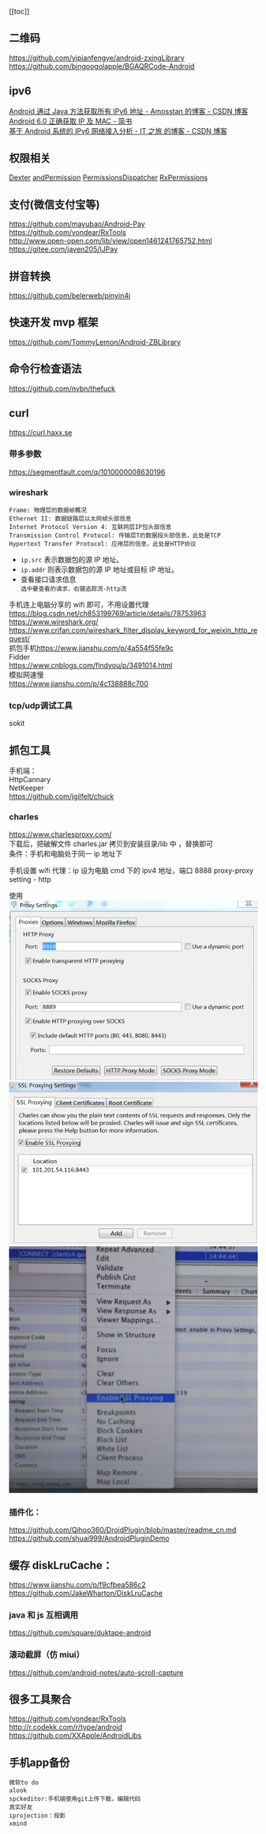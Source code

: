 [[toc]]

## 二维码

<https://github.com/yipianfengye/android-zxingLibrary>  
<https://github.com/bingoogolapple/BGAQRCode-Android>

## ipv6

[Android 通过 Java 方法获取所有 IPv6 地址 - Amosstan 的博客 - CSDN 博客](https://blog.csdn.net/Amosstan/article/details/81626343)  
[Android 6.0 正确获取 IP 及 MAC - 简书](https://www.jianshu.com/p/8c6b931006f9)  
[基于 Android 系统的 IPv6 网络接入分析 - IT 之旅 的博客 - CSDN 博客](https://blog.csdn.net/qq_24754061/article/details/72786797)

## 权限相关

[Dexter](https://github.com/Karumi/Dexter)
[andPermission](https://github.com/yanzhenjie/AndPermission/blob/master/README-CN.md)
[PermissionsDispatcher](https://github.com/permissions-dispatcher/PermissionsDispatcher)
[RxPermissions](https://github.com/tbruyelle/RxPermissions)

## 支付(微信支付宝等)

<https://github.com/mayubao/Android-Pay>  
<https://github.com/vondear/RxTools>  
<http://www.open-open.com/lib/view/open1461241765752.html>  
<https://gitee.com/javen205/IJPay>

## 拼音转换

<https://github.com/belerweb/pinyin4j>

## 快速开发 mvp 框架

<https://github.com/TommyLemon/Android-ZBLibrary>

## 命令行检查语法

<https://github.com/nvbn/thefuck>

## curl

<https://curl.haxx.se>

### 带多参数

<https://segmentfault.com/q/1010000008630196>

### wireshark
```
Frame: 物理层的数据帧概况
Ethernet II: 数据链路层以太网帧头部信息
Internet Protocol Version 4: 互联网层IP包头部信息
Transmission Control Protocol: 传输层T的数据段头部信息，此处是TCP
Hypertext Transfer Protocol: 应用层的信息，此处是HTTP协议
```

- `ip.src` 表示数据包的源 IP 地址。
- `ip.addr` 则表示数据包的源 IP 地址或目标 IP 地址。
- 查看接口请求信息  
`选中要查看的请求，右键追踪流-http流`  

手机连上电脑分享的 wifi 即可，不用设置代理
<https://blog.csdn.net/ch853199769/article/details/78753963>  
<https://www.wireshark.org/>  
<https://www.crifan.com/wireshark_filter_display_keyword_for_weixin_http_request/>  
抓包手机<https://www.jianshu.com/p/4a554f55fe9c>  
Fidder  
<https://www.cnblogs.com/findyou/p/3491014.html>  
模拟网速慢  
<https://www.jianshu.com/p/4c138888c700>

### tcp/udp调试工具
sokit

## 抓包工具
手机端：  
HttpCannary  
NetKeeper  
<https://github.com/jgilfelt/chuck>
### charles

<https://www.charlesproxy.com/>  
下载后，把破解文件 charles.jar 拷贝到安装目录/lib 中 ，替换即可  
条件：手机和电脑处于同一 ip 地址下

手机设置 wifi 代理：ip 设为电脑 cmd 下的 ipv4 地址，端口 8888
proxy-proxy setting - http

使用  
![](https://raw.githubusercontent.com/cvabm/FigureBed/master/img/befc592a-adc7-4585-8381-0ee82e3af2d0.png)
![](https://raw.githubusercontent.com/cvabm/FigureBed/master/img/27a89a79-d38c-4f5d-9c0c-56225c76b5d2.png)
![](https://raw.githubusercontent.com/cvabm/FigureBed/master/img/4645674564564.png)

### 插件化：

<https://github.com/Qihoo360/DroidPlugin/blob/master/readme_cn.md>  
<https://github.com/shuai999/AndroidPluginDemo>

## 缓存 diskLruCache：

<https://www.jianshu.com/p/f9cfbea586c2>  
<https://github.com/JakeWharton/DiskLruCache>

### java 和 js 互相调用

<https://github.com/square/duktape-android>

### 滚动截屏（仿 miui）

<https://github.com/android-notes/auto-scroll-capture>

## 很多工具聚合

<https://github.com/vondear/RxTools>  
<http://r.codekk.com/r/type/android>  
<https://github.com/XXApple/AndroidLibs>

## 手机app备份
```
微软to do 
alook
spckeditor:手机端使用git上传下载，编辑代码
真实好友
iprojection：投影
xmind  

``` 